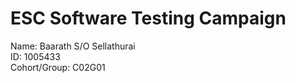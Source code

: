 # ESC Software Testing Campaign
Name: Baarath S/O Sellathurai  
ID: 1005433  
Cohort/Group: C02G01  

